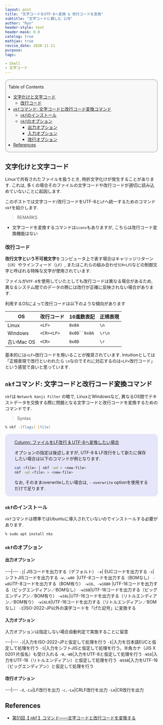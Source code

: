 ```yaml
---
layout: post
title: "文字コードをUTF-8へ変換 & 改行コードを変換"
subtitle: "文字コードに親しむ 2/N"
author: "Ryo"
header-style: text
header-mask: 0.0
catelog: true
mathjax: true
revise_date: 2020-11-11
purpose: 
tags:

- Shell
- 文字コード
---
```


<div style='border-radius: 1em; border-style:solid; border-color:#D3D3D3; background-color:#F8F8F8'>

<p class="h4">&nbsp;&nbsp;Table of Contents</p>

<!-- START doctoc generated TOC please keep comment here to allow auto update -->
<!-- DON'T EDIT THIS SECTION, INSTEAD RE-RUN doctoc TO UPDATE -->

- [文字化けと文字コード](#%E6%96%87%E5%AD%97%E5%8C%96%E3%81%91%E3%81%A8%E6%96%87%E5%AD%97%E3%82%B3%E3%83%BC%E3%83%89)
  - [改行コード](#%E6%94%B9%E8%A1%8C%E3%82%B3%E3%83%BC%E3%83%89)
- [`nkf`コマンド: 文字コードと改行コード変換コマンド](#nkf%E3%82%B3%E3%83%9E%E3%83%B3%E3%83%89-%E6%96%87%E5%AD%97%E3%82%B3%E3%83%BC%E3%83%89%E3%81%A8%E6%94%B9%E8%A1%8C%E3%82%B3%E3%83%BC%E3%83%89%E5%A4%89%E6%8F%9B%E3%82%B3%E3%83%9E%E3%83%B3%E3%83%89)
  - [`nkf`のインストール](#nkf%E3%81%AE%E3%82%A4%E3%83%B3%E3%82%B9%E3%83%88%E3%83%BC%E3%83%AB)
  - [`nkf`のオプション](#nkf%E3%81%AE%E3%82%AA%E3%83%97%E3%82%B7%E3%83%A7%E3%83%B3)
    - [出力オプション](#%E5%87%BA%E5%8A%9B%E3%82%AA%E3%83%97%E3%82%B7%E3%83%A7%E3%83%B3)
    - [入力オプション](#%E5%85%A5%E5%8A%9B%E3%82%AA%E3%83%97%E3%82%B7%E3%83%A7%E3%83%B3)
    - [改行オプション](#%E6%94%B9%E8%A1%8C%E3%82%AA%E3%83%97%E3%82%B7%E3%83%A7%E3%83%B3)
- [References](#references)

<!-- END doctoc generated TOC please keep comment here to allow auto update -->


</div>

## 文字化けと文字コード

Linuxで共有されたファイルを扱うとき, 時折文字化けが発生することがあります.
これは, 多くの場合そのファイルの文字コードや改行コードが適切に読み込めていないことに起因します.

このポストでは文字コード/改行コードをUTF-8と`LF`へ統一するためのコマンド`nkf`を紹介します.

> REMARKS

- 文字コードを変換するコマンドは`iconv`もありますが, こちらは改行コード変換機能はない


### 改行コード

**改行文字という不可視文字**をコンピュータ上で表す場合はキャリッジリターン（`CR`）やラインフィード（`LF`）, 
またはこれらの組み合わせ(`CR+LF`)などの制御文字と呼ばれる特殊な文字が使用されています.

ファイルが`UTF-8`を使用していたとしても改行コードは異なる場合があるため, 異なるシステム間でのデータの際には改行が正確に反映されない場合があります.

利用するOSによって改行コードは以下のような傾向があります

|OS|改行コード|16進数表記|正規表現|
|---|---|---|---|
|Linux|`<LF>`|`0x0A`|`\n`|
|Windows|`<CR><LF>`|`0x0D``0x0A`|`\r\n`|
|古いMac OS|`<CR>`|`0x0D`|`\r`|

基本的には`<LF>`改行コードを用いることが推奨されています. Intuitionとしては「正規表現で改行といわれたら
`\n`なのでそれに対応するのは`<LF>`改行コード」という感覚で良いと思っています.

## `nkf`コマンド: 文字コードと改行コード変換コマンド

`nkf`は `Network Kanji Filter` の略で, LinuxとWindowsなど, 異なるOS間でテキストデータを交換する際に問題となる文字コードと改行コードを変換するためのコマンドです.

> Syntax

```zsh
% nkf -[flags] [file]
```

<div style='padding-left: 2em; padding-right: 2em; border-radius: 1em; border-style:solid; border-color:#e6e6fa; background-color:#e6e6fa'>
<p class="h4"><ins>Column: ファイルをLF改行 & UTF-8へ変換したい場合</ins></p>

オプションの指定は後述しますが, UTF-8 & LF改行をして新たに保存したい場合は以下のコマンドが例となります.

```zsh
cat <file> | nkf -wd > <new-file>
nkf -wd <file> > <new-file>
```

なお, そのままoverwriteしたい場合は, `--overwrite` optionを使用するだけで足ります.

</div>


### `nkf`のインストール

`nkf`コマンドは標準ではUbuntuに導入されていないのでインストールする必要があります.

```zsh
% sudo apt install nks
```

### `nkf`のオプション
#### 出力オプション

---|---
`-j`| JISコードを出力する（デフォルト）
`-e`| EUCコードを出力する
`-s`| シフトJISコードを出力する
`-w,-w80 `|UTF-8コードを出力する（BOMなし）
`-w8`UTF-8コードを出力する（BOM有り）
`-w16, -w16B0` |UTF-16コードを出力する（ビッグエンディアン／BOMなし）
`-w16B`|UTF-16コードを出力する（ビッグエンディアン／BOM有り）
`-w16L`|UTF-16コードを出力する（リトルエンディアン／BOM有り）
`-w16L0`|UTF-16コードを出力する（リトルエンディアン／BOMなし）
`-I`|ISO-2022-JP以外の漢字コードを「げた記号」に変換する

#### 入力オプション

入力オプションは指定しない場合自動判定で実施することに留意

---|---
`-J`|入力をISO-2022-JPと仮定して処理を行う
`-E`|入力を日本語EUCと仮定して処理を行う
`-S`|入力をシフトJISと仮定して処理を行う。半角カナ（JIS X 0201 片仮名）も受け入れる
`-W,-W8`|入力をUTF-8と仮定して処理を行う
`-W16`|入力をUTF-16（リトルエンディアン）と仮定して処理を行う
`-W16B`|入力をUTF-16（ビッグエンディアン）と仮定して処理を行う

#### 改行オプション

---|---
`-d,-Lu`|LF改行を出力
`-c,-Lw`|CRLF改行を出力
`-Lm`|CR改行を出力


References
--------------
- [第51回【 nkf 】コマンド――文字コードと改行コードを変換する](https://atmarkit.itmedia.co.jp/ait/articles/1609/29/news016.html)